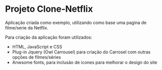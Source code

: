 # Projeto Clone-Netflix

Aplicação criada como exemplo, utilizando como base uma pagina de filme/serie da Netflix.

Para criação da aplicação foram utilizados:

* HTML, JavaScript e CSS
* Plug-in Jquery (Owl Carrousel) para criação do Carrosel com outras opções de filmes/séries
* Anwsome fonts, para inclusão de icones para melhorar o design do site
